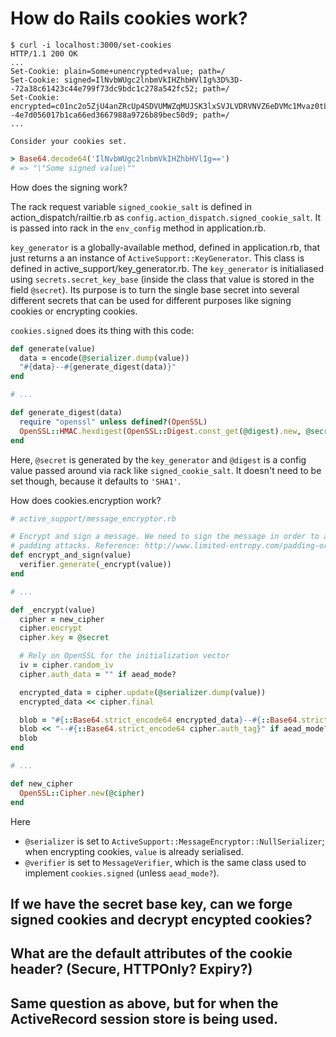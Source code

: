 # How do Rails cookies work?

``` shell
$ curl -i localhost:3000/set-cookies
HTTP/1.1 200 OK
...
Set-Cookie: plain=Some+unencrypted+value; path=/
Set-Cookie: signed=IlNvbWUgc2lnbmVkIHZhbHVlIg%3D%3D--72a38c61423c44e799f73dc9bdc1c278a542fc52; path=/
Set-Cookie: encrypted=c01nc2o5ZjU4anZRcUp4SDVUMWZqMUJSK3lxSVJLVDRVNVZ6eDVMc1Mvaz0tLUFUQ1ZDS25qRmFaRnltbDBFUENQbmc9PQ%3D%3D--4e7d056017b1ca66ed3667988a9726b89bec50d9; path=/
...

Consider your cookies set.
```


``` ruby
> Base64.decode64('IlNvbWUgc2lnbmVkIHZhbHVlIg==')
# => "\"Some signed value\""
```

How does the signing work?

The rack request variable `signed_cookie_salt` is defined in action_dispatch/railtie.rb as `config.action_dispatch.signed_cookie_salt`. It is passed into rack in the `env_config` method in application.rb.

`key_generator` is a globally-available method, defined in application.rb, that just returns a an instance of `ActiveSupport::KeyGenerator`. This class is defined in active_support/key_generator.rb. The `key_generator` is initialiased using `secrets.secret_key_base` (inside the class that value is stored in the field `@secret`). Its purpose is to turn the single base secret into several different secrets that can be used for different purposes like signing cookies or encrypting cookies.

`cookies.signed` does its thing with this code:

``` ruby
def generate(value)
  data = encode(@serializer.dump(value))
  "#{data}--#{generate_digest(data)}"
end

# ...

def generate_digest(data)
  require "openssl" unless defined?(OpenSSL)
  OpenSSL::HMAC.hexdigest(OpenSSL::Digest.const_get(@digest).new, @secret, data)
end
```

Here, `@secret` is generated by the `key_generator` and `@digest` is a config value passed around via rack like `signed_cookie_salt`. It doesn't need to be set though, because it defaults to `'SHA1'`.


How does cookies.encryption work?

``` ruby
# active_support/message_encryptor.rb

# Encrypt and sign a message. We need to sign the message in order to avoid
# padding attacks. Reference: http://www.limited-entropy.com/padding-oracle-attacks.
def encrypt_and_sign(value)
  verifier.generate(_encrypt(value))
end

# ...

def _encrypt(value)
  cipher = new_cipher
  cipher.encrypt
  cipher.key = @secret

  # Rely on OpenSSL for the initialization vector
  iv = cipher.random_iv
  cipher.auth_data = "" if aead_mode?

  encrypted_data = cipher.update(@serializer.dump(value))
  encrypted_data << cipher.final

  blob = "#{::Base64.strict_encode64 encrypted_data}--#{::Base64.strict_encode64 iv}"
  blob << "--#{::Base64.strict_encode64 cipher.auth_tag}" if aead_mode?
  blob
end

# ...

def new_cipher
  OpenSSL::Cipher.new(@cipher)
end
```

Here
- `@serializer` is set to `ActiveSupport::MessageEncryptor::NullSerializer`; when encrypting cookies, `value` is already serialised.
- `@verifier` is set to `MessageVerifier`, which is the same class used to implement `cookies.signed` (unless `aead_mode?`).

## If we have the secret base key, can we forge signed cookies and decrypt encypted cookies?

## What are the default attributes of the cookie header? (Secure, HTTPOnly? Expiry?)

## Same question as above, but for when the ActiveRecord session store is being used.
